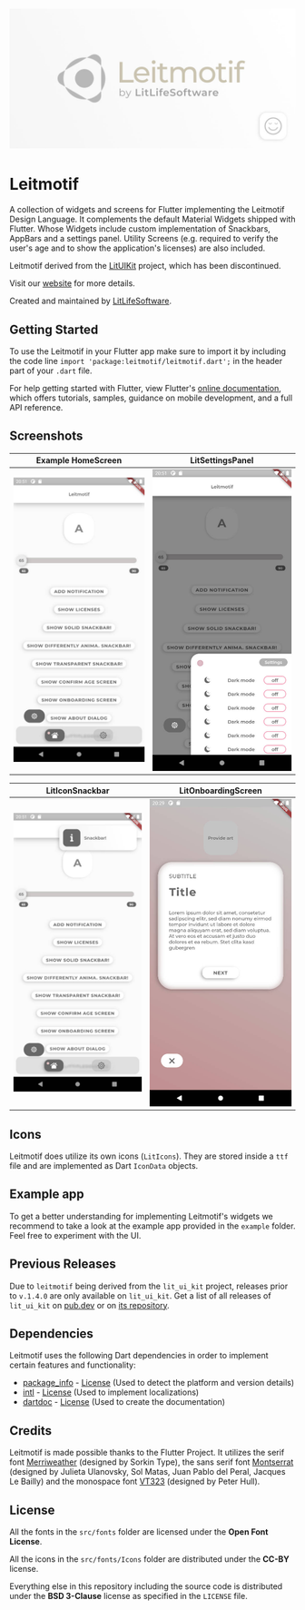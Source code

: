 # ![Leitmotif](assets/images/Leitmotif_Banner_2021.jpg "Leitmotif")

# Leitmotif

A collection of widgets and screens for Flutter implementing the Leitmotif Design Language. It complements the default Material Widgets shipped with Flutter. Whose Widgets include custom implementation of Snackbars, AppBars and a settings panel. Utility Screens (e.g. required to verify the user's age and to show the application's licenses) are also included.

Leitmotif derived from the [LitUIKit](https://github.com/litlifesoftware/lit_ui_kit) project, which has been discontinued.

Visit our [website](https://litlifesoftware.github.io) for more details.

Created and maintained by [LitLifeSoftware](https://www.github.com/litlifesoftware/).

## Getting Started

To use the Leitmotif in your Flutter app make sure to import it by including the
code line `import 'package:leitmotif/leitmotif.dart';` in the header part of
your `.dart` file.

For help getting started with Flutter, view Flutter's
[online documentation](https://flutter.dev/docs), which offers tutorials,
samples, guidance on mobile development, and a full API reference.

## Screenshots

| Example HomeScreen                                                    | LitSettingsPanel                                                      |
| --------------------------------------------------------------------- | --------------------------------------------------------------------- |
| ![1](assets/images/Leitmotif_Screenshot_1.jpg "Screenshot 1") | ![2](assets/images/Leitmotif_Screenshot_2.jpg "Screenshot 2") |

| LitIconSnackbar                                                       | LitOnboardingScreen                                                   |
| --------------------------------------------------------------------- | --------------------------------------------------------------------- |
| ![3](assets/images/Leitmotif_Screenshot_3.jpg "Screenshot 3") | ![4](assets/images/Leitmotif_Screenshot_4.jpg "Screenshot 4") |

## Icons

Leitmotif does utilize its own icons (`LitIcons`). They are stored inside a `ttf` file and are implemented as Dart `IconData` objects.

## Example app

To get a better understanding for implementing Leitmotif's widgets we recommend
to take a look at the example app provided in the `example` folder. Feel free to
experiment with the UI.

## Previous Releases

Due to `leitmotif` being derived from the `lit_ui_kit` project, releases prior to `v.1.4.0` are only available on `lit_ui_kit`. Get a list of all releases of `lit_ui_kit` on [pub.dev](https://pub.dev/packages/lit_ui_kit) or on [its repository](https://github.com/litlifesoftware/lit_ui_kit).

## Dependencies

Leitmotif uses the following Dart dependencies in order to implement certain
features and functionality:

- [package_info](https://pub.dev/packages/package_info) - [License](https://github.com/flutter/plugins/blob/master/LICENSE) (Used to detect the platform and version details)
- [intl](https://pub.dev/packages/intl) - [License](https://pub.dev/packages/intl/license) (Used to implement localizations)
- [dartdoc](https://pub.dev/packages/dartdoc) - [License](https://pub.dev/packages/dartdoc/license) (Used to create the documentation)

## Credits

Leitmotif is made possible thanks to the Flutter Project. It utilizes the serif font
[Merriweather](https://fonts.google.com/specimen/Merriweather?query=merri&preview.text=LitLifeSoftware%20was%20here...&preview.text_type=custom) (designed by Sorkin Type), the sans serif font [Montserrat](https://fonts.google.com/specimen/Montserrat?query=montserrat&preview.text=LitLifeSoftware%20was%20here...&preview.text_type=custom) (designed by Julieta Ulanovsky, Sol Matas, Juan Pablo del Peral, Jacques Le Bailly) and the monospace font [VT323](https://fonts.google.com/specimen/VT323?query=VT323&preview.text=LitLifeSoftware%20was%20here...&preview.text_type=custom) (designed by Peter Hull).

## License

All the fonts in the `src/fonts` folder are licensed under the **Open Font License**.

All the icons in the `src/fonts/Icons` folder are distributed under the **CC-BY** license.

Everything else in this repository including the source code is distributed under the
**BSD 3-Clause** license as specified in the `LICENSE` file.
